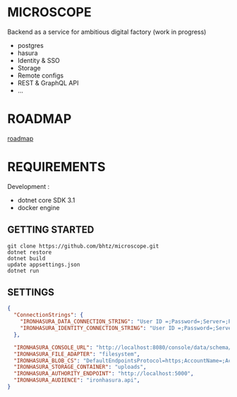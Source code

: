 MICROSCOPE
==========

Backend as a service for ambitious digital factory (work in progress)

* postgres
* hasura
* Identity & SSO
* Storage
* Remote configs
* REST & GraphQL API
* ...


ROADMAP
=======

[roadmap](https://github.com/bhtz/microscope/blob/master/wwwroot/docs/roadmap.md)


REQUIREMENTS
============

Development :

* dotnet core SDK 3.1
* docker engine

GETTING STARTED
---------------

    git clone https://github.com/bhtz/microscope.git
    dotnet restore
    dotnet build
    update appsettings.json 
    dotnet run

SETTINGS
--------

```json
{
  "ConnectionStrings": {
    "IRONHASURA_DATA_CONNECTION_STRING": "User ID =;Password=;Server=;Port=5432;Database=hasura;Integrated Security=true;Pooling=true;",
    "IRONHASURA_IDENTITY_CONNECTION_STRING": "User ID =;Password=;Server=;Port=5432;Database=hasura;Integrated Security=true;Pooling=true;"
  },

  "IRONHASURA_CONSOLE_URL": "http://localhost:8080/console/data/schema/public",
  "IRONHASURA_FILE_ADAPTER": "filesystem",
  "IRONHASURA_BLOB_CS": "DefaultEndpointsProtocol=https;AccountName=;AccountKey=;EndpointSuffix=core.windows.net",
  "IRONHASURA_STORAGE_CONTAINER": "uploads",
  "IRONHASURA_AUTHORITY_ENDPOINT": "http://localhost:5000",
  "IRONHASURA_AUDIENCE": "ironhasura.api",
}
```
